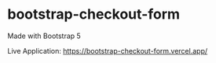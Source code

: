 # bootstrap-checkout-form

Made with Bootstrap 5 

Live Application: https://bootstrap-checkout-form.vercel.app/
